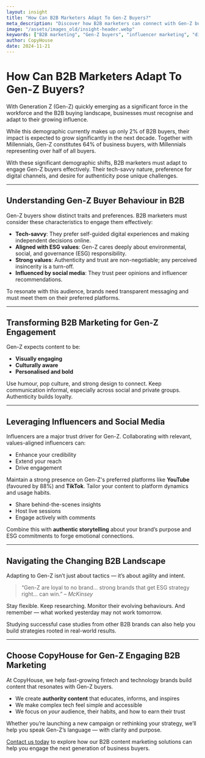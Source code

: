 ```yaml
---
layout: insight
title: "How Can B2B Marketers Adapt To Gen-Z Buyers?"
meta_description: "Discover how B2B marketers can connect with Gen-Z buyers through digital-first strategies, influencer collaboration, and purpose-driven content that speaks their language."
image: "/assets/images_old/insight-header.webp"
keywords: ["B2B marketing", "Gen-Z buyers", "influencer marketing", "digital strategy", "content marketing", "tech marketing"]
author: CopyHouse
date: 2024-11-21
---
```


# How Can B2B Marketers Adapt To Gen-Z Buyers?

With Generation Z (Gen-Z) quickly emerging as a significant force in the workforce and the B2B buying landscape, businesses must recognise and adapt to their growing influence.

While this demographic currently makes up only 2% of B2B buyers, their impact is expected to grow significantly in the next decade. Together with Millennials, Gen-Z constitutes 64% of business buyers, with Millennials representing over half of all buyers.

With these significant demographic shifts, B2B marketers must adapt to engage Gen-Z buyers effectively. Their tech-savvy nature, preference for digital channels, and desire for authenticity pose unique challenges.

---

## Understanding Gen-Z Buyer Behaviour in B2B

Gen-Z buyers show distinct traits and preferences. B2B marketers must consider these characteristics to engage them effectively:

- **Tech-savvy**: They prefer self-guided digital experiences and making independent decisions online.
- **Aligned with ESG values**: Gen-Z cares deeply about environmental, social, and governance (ESG) responsibility.
- **Strong values**: Authenticity and trust are non-negotiable; any perceived insincerity is a turn-off.
- **Influenced by social media**: They trust peer opinions and influencer recommendations.

To resonate with this audience, brands need transparent messaging and must meet them on their preferred platforms.

---

## Transforming B2B Marketing for Gen-Z Engagement

Gen-Z expects content to be:

- **Visually engaging**
- **Culturally aware**
- **Personalised and bold**

Use humour, pop culture, and strong design to connect. Keep communication informal, especially across social and private groups. Authenticity builds loyalty.

---

## Leveraging Influencers and Social Media

Influencers are a major trust driver for Gen-Z. Collaborating with relevant, values-aligned influencers can:

- Enhance your credibility
- Extend your reach
- Drive engagement

Maintain a strong presence on Gen-Z's preferred platforms like **YouTube** (favoured by 88%) and **TikTok**. Tailor your content to platform dynamics and usage habits.

- Share behind-the-scenes insights
- Host live sessions
- Engage actively with comments

Combine this with **authentic storytelling** about your brand’s purpose and ESG commitments to forge emotional connections.

---

## Navigating the Changing B2B Landscape

Adapting to Gen-Z isn’t just about tactics — it’s about agility and intent.

> “Gen-Z are loyal to no brand… strong brands that get ESG strategy right… can win.” – *McKinsey*

Stay flexible. Keep researching. Monitor their evolving behaviours. And remember — what worked yesterday may not work tomorrow.

Studying successful case studies from other B2B brands can also help you build strategies rooted in real-world results.

---

## Choose CopyHouse for Gen-Z Engaging B2B Marketing

At CopyHouse, we help fast-growing fintech and technology brands build content that resonates with Gen-Z buyers.

- We create **authority content** that educates, informs, and inspires
- We make complex tech feel simple and accessible
- We focus on *your* audience, their habits, and how to earn their trust

Whether you’re launching a new campaign or rethinking your strategy, we’ll help you speak Gen-Z’s language — with clarity and purpose.

[Contact us today](https://www.copyhouse.io/contact) to explore how our B2B content marketing solutions can help you engage the next generation of business buyers.
